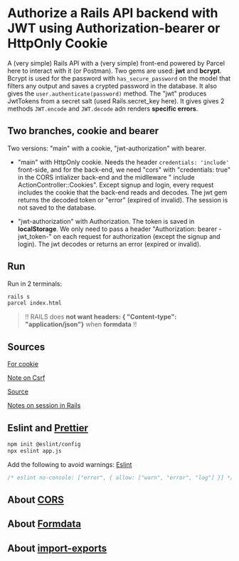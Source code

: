 # Authorize a Rails API backend with JWT using Authorization-bearer or HttpOnly Cookie

A (very simple) Rails API with a (very simple) front-end powered by Parcel here to interact with it (or Postman).
Two gems are used: **jwt** and **bcrypt**.
Bcrypt is used for the password with `has_secure_password` on the model that filters any output and saves a crypted password in the database. It also gives the `user.authenticate(password)` method.
The "jwt" produces JwtTokens from a secret salt (used Rails.secret_key here). It gives gives 2 methods `JWT.encode` and `JWT.decode` adn renders **specific errors**.

## Two branches, cookie and bearer

Two versions: "main" with a cookie, "jwt-authorization" with bearer.

- "main" with HttpOnly cookie. Needs the header `credentials: 'include'` front-side,  and for the back-end, we need "cors" with "credentials: true" in the CORS intializer back-end and the midlleware "  include ActionController::Cookies". Except signup and login, every request includes the cookie that the back-end reads and decodes. The jwt gem returns the decoded token or "error" (expired of invalid). The session is not saved to the database.

- "jwt-authorization" with Authorization. The token is saved in **localStorage**. We only need to pass a header "Authorization: bearer -jwt_token-" on each request for authorization (except the signup and login). The jwt decodes or returns an error (expired or invalid).

## Run

Run in 2 terminals:

```bash
rails s
parcel index.html
```

> !! RAILS does **not want headers: { "Content-type": "application/json"}** when **formdata** !!

## Sources

[For cookie](https://www.thegreatcodeadventure.com/jwt-storage-in-rails-the-right-way/)

[Note on Csrf](https://blog.eq8.eu/article/rails-api-authentication-with-spa-csrf-tokens.html)

[Source](https://learn.co/lessons/jwt-auth-rails)

[Notes on session in Rails](https://orbit.love/blog/managing-server-side-sessions-in-rails)

## Eslint and [Prettier](https://prettier.io/docs/en/options.html)

```bash
npm init @eslint/config
npx eslint app.js
```

Add the following to avoid warnings: [Eslint](https://eslint.org/docs/rules/no-console)

```js
/* eslint no-console: ["error", { allow: ["warn", "error", "log"] }] */
```

## About [CORS](https://jakearchibald.com/2021/cors/)

## About [Formdata](https://jakearchibald.com/2021/encoding-data-for-post-requests/)

## About [import-exports](https://jakearchibald.com/2021/export-default-thing-vs-thing-as-default/)
